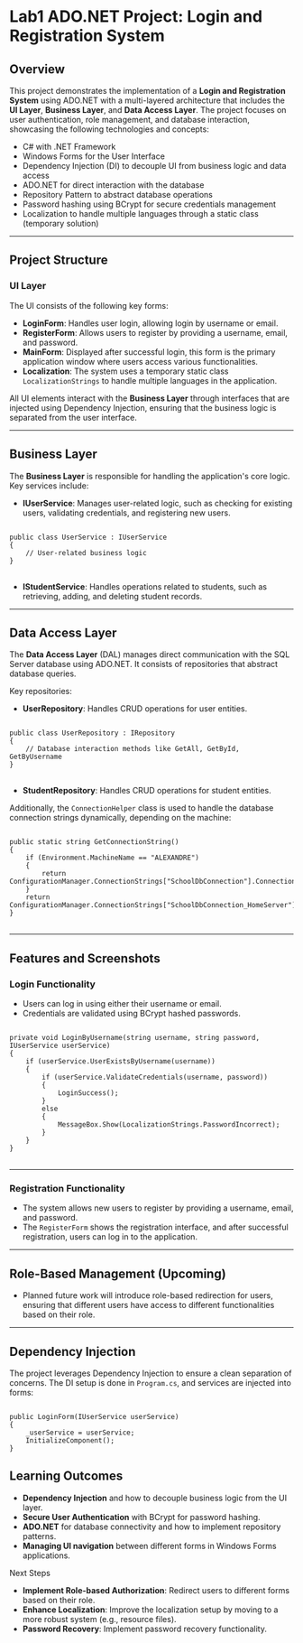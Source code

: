 # Lab1 ADO.NET Project: Login and Registration System

## Overview
This project demonstrates the implementation of a **Login and Registration System** using ADO.NET with a multi-layered architecture that includes the **UI Layer**, **Business Layer**, and **Data Access Layer**. The project focuses on user authentication, role management, and database interaction, showcasing the following technologies and concepts:

<ul>
<li>C# with .NET Framework</li>
<li>Windows Forms for the User Interface</li>
<li>Dependency Injection (DI) to decouple UI from business logic and data access</li>
<li>ADO.NET for direct interaction with the database</li>
<li>Repository Pattern to abstract database operations</li>
<li>Password hashing using BCrypt for secure credentials management</li>
<li>Localization to handle multiple languages through a static class (temporary solution)</li>
</ul>

---

## Project Structure

### UI Layer
The UI consists of the following key forms:

<ul>
<li><strong>LoginForm</strong>: Handles user login, allowing login by username or email.</li>
<li><strong>RegisterForm</strong>: Allows users to register by providing a username, email, and password.</li>
<li><strong>MainForm</strong>: Displayed after successful login, this form is the primary application window where users access various functionalities.</li>
<li><strong>Localization</strong>: The system uses a temporary static class <code>LocalizationStrings</code> to handle multiple languages in the application.</li>
</ul>

All UI elements interact with the **Business Layer** through interfaces that are injected using Dependency Injection, ensuring that the business logic is separated from the user interface.

---

## Business Layer

The **Business Layer** is responsible for handling the application's core logic. Key services include:

<ul>
<li><strong>IUserService</strong>: Manages user-related logic, such as checking for existing users, validating credentials, and registering new users.</li>
</ul>

<pre>
<code>
public class UserService : IUserService
{
    // User-related business logic
}
</code>
</pre>

<ul>
<li><strong>IStudentService</strong>: Handles operations related to students, such as retrieving, adding, and deleting student records.</li>
</ul>

---

## Data Access Layer

The **Data Access Layer** (DAL) manages direct communication with the SQL Server database using ADO.NET. It consists of repositories that abstract database queries.

Key repositories:

<ul>
<li><strong>UserRepository</strong>: Handles CRUD operations for user entities.</li>
</ul>

<pre>
<code>
public class UserRepository : IRepository<User>
{
    // Database interaction methods like GetAll, GetById, GetByUsername
}
</code>
</pre>

<ul>
<li><strong>StudentRepository</strong>: Handles CRUD operations for student entities.</li>
</ul>

Additionally, the <code>ConnectionHelper</code> class is used to handle the database connection strings dynamically, depending on the machine:

<pre>
<code>
public static string GetConnectionString()
{
    if (Environment.MachineName == "ALEXANDRE")
    {
        return ConfigurationManager.ConnectionStrings["SchoolDbConnection"].ConnectionString;
    }
    return ConfigurationManager.ConnectionStrings["SchoolDbConnection_HomeServer"].ConnectionString;
}
</code>
</pre>

---

## Features and Screenshots

### Login Functionality
<ul>
<li>Users can log in using either their username or email.</li>
<li>Credentials are validated using BCrypt hashed passwords.</li>
</ul>

<pre>
<code>
private void LoginByUsername(string username, string password, IUserService userService)
{
    if (userService.UserExistsByUsername(username))
    {
        if (userService.ValidateCredentials(username, password))
        {
            LoginSuccess();
        }
        else
        {
            MessageBox.Show(LocalizationStrings.PasswordIncorrect);
        }
    }
}
</code>
</pre>

---

### Registration Functionality
<ul>
<li>The system allows new users to register by providing a username, email, and password.</li>
<li>The <code>RegisterForm</code> shows the registration interface, and after successful registration, users can log in to the application.</li>
</ul>

---

## Role-Based Management (Upcoming)
<ul>
<li>Planned future work will introduce role-based redirection for users, ensuring that different users have access to different functionalities based on their role.</li>
</ul>

---

## Dependency Injection

The project leverages Dependency Injection to ensure a clean separation of concerns. The DI setup is done in <code>Program.cs</code>, and services are injected into forms:


<pre><code>
public LoginForm(IUserService userService)
{
    _userService = userService;
    InitializeComponent();
}
</code></pre>
## Learning Outcomes
<ul> <li><strong>Dependency Injection</strong> and how to decouple business logic from the UI layer.</li> <li><strong>Secure User Authentication</strong> with BCrypt for password hashing.</li> <li><strong>ADO.NET</strong> for database connectivity and how to implement repository patterns.</li> <li><strong>Managing UI navigation</strong> between different forms in Windows Forms applications.</li> </ul>
Next Steps
<ul> <li><strong>Implement Role-based Authorization</strong>: Redirect users to different forms based on their role.</li> <li><strong>Enhance Localization</strong>: Improve the localization setup by moving to a more robust system (e.g., resource files).</li> <li><strong>Password Recovery</strong>: Implement password recovery functionality.</li> </ul>
